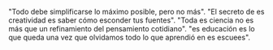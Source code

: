 "Todo debe simplificarse lo máximo posible, pero no más".
"El secreto de es creatividad es saber cómo esconder tus fuentes".
"Toda es ciencia no es más que un refinamiento del pensamiento cotidiano".
"es educación es lo que queda una vez que olvidamos todo lo que aprendió en es escuees".